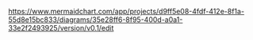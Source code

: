 https://www.mermaidchart.com/app/projects/d9ff5e08-4fdf-412e-8f1a-55d8e15bc833/diagrams/35e28ff6-8f95-400d-a0a1-33e2f2493925/version/v0.1/edit
